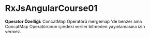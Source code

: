 # RxJsAngularCourse01

**Operator Özelliği:** ConcatMap Operatörü mergemap 'de benzer ama ConcatMap Operatörünün içindeki veriler bitmeden yayınlamasına izin vermez.
